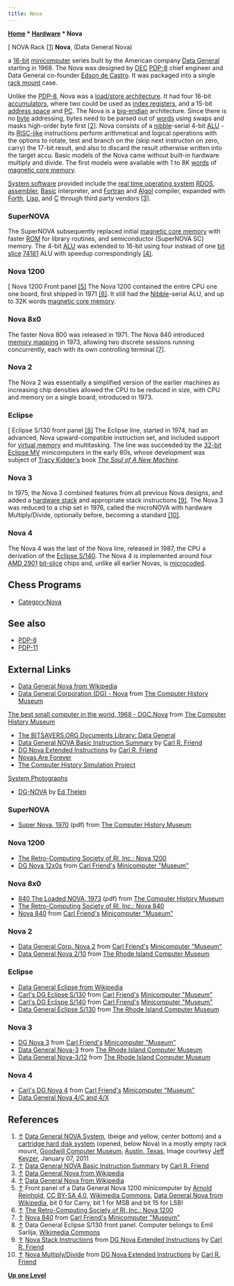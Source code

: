 ```yaml
---
title: Nova
---
```

**[Home](Home "Home") \* [Hardware](Hardware "Hardware") \* Nova**



[ NOVA Rack <a id="cite-note-1" href="#cite-ref-1">[1]</a>
**Nova**, (Data General Nova)  

a [16-bit](https://en.wikipedia.org/wiki/16-bit) [minicomputer](https://en.wikipedia.org/wiki/Minicomputer) series built by the American company [Data General](https://en.wikipedia.org/wiki/Data_General) starting in 1968. The Nova was designed by [DEC](Digital_Equipment_Corporation "Digital Equipment Corporation") [PDP-8](PDP-8 "PDP-8") chief engineer and Data General co-founder [Edson de Castro](https://en.wikipedia.org/wiki/Edson_de_Castro). It was packaged into a single [rack mount](https://en.wikipedia.org/wiki/19-inch_rack) case. 


Unlike the [PDP-8](PDP-8 "PDP-8"), Nova was a [load/store architecture](https://en.wikipedia.org/wiki/Load/store_architecture). It had four 16-bit [accumulators](https://en.wikipedia.org/wiki/Accumulator_%28computing%29), where two could be used as [index registers](https://en.wikipedia.org/wiki/Index_register), and a 15-bit [address space](https://en.wikipedia.org/wiki/Address_space) and [PC](https://en.wikipedia.org/wiki/Program_counter). The Nova is a [big-endian](Big-endian "Big-endian") architecture. Since there is no [byte](Byte "Byte") addressing, bytes need to be parsed out of [words](Word "Word") using swaps and masks high-order byte first <a id="cite-note-2" href="#cite-ref-2">[2]</a>. Nova consists of a [nibble](Nibble "Nibble")-serial 4-bit [ALU](Combinatorial_Logic#ALU "Combinatorial Logic") - its [RISC-like](https://en.wikipedia.org/wiki/Reduced_instruction_set_computing) instructions perform arithmetical and logical operations with the options to rotate, test and branch on the (skip next instructon on zero, carry) the 17-bit result, and also to discard the result otherwise written into the target accu. Basic models of the Nova came without built-in hardware multiply and divide. The first models were available with 1 to 8K [words](Word "Word") of [magnetic core memory](Memory#Core "Memory"). 


[System software](https://en.wikipedia.org/wiki/System_software) provided include the [real time operating system](https://en.wikipedia.org/wiki/Real-time_operating_system) [RDOS](https://en.wikipedia.org/wiki/Data_General_RDOS), [assembler](Assembly "Assembly"), [Basic](Basic "Basic") interpreter, and [Fortran](Fortran "Fortran") and [Algol](Algol "Algol") compiler, expanded with [Forth](Forth "Forth"), [Lisp](index.php?title=Lisp&action=edit&redlink=1 "Lisp (page does not exist)"), and [C](C "C") through third party vendors <a id="cite-note-3" href="#cite-ref-3">[3]</a>.



### SuperNOVA


The SuperNOVA subsequently replaced initial [magnetic core memory](Memory#Core "Memory") with faster [ROM](Memory#ROM "Memory") for library routines, and semiconductor (SuperNOVA SC) memory. The 4-bit [ALU](Combinatorial_Logic#ALU "Combinatorial Logic") was extended to 16-bit using four instead of one [bit slice](https://en.wikipedia.org/wiki/Bit_slicing) [74181](https://en.wikipedia.org/wiki/74181) ALU with speedup correspondingly <a id="cite-note-4" href="#cite-ref-4">[4]</a>.




### Nova 1200


[ Nova 1200 Front panel <a id="cite-note-5" href="#cite-ref-5">[5]</a>
The Nova 1200 contained the entire CPU one one board, first shipped in 1971 <a id="cite-note-6" href="#cite-ref-6">[6]</a>. It still had the [Nibble](Nibble "Nibble")-serial ALU, and up to 32K words [magnetic core memory](Memory#Core "Memory").




### Nova 8x0


The faster Nova 800 was released in 1971. The Nova 840 introduced [memory mapping](Memory#Virtual "Memory") in 1973, allowing two discrete sessions running concurrently, each with its own controlling terminal <a id="cite-note-7" href="#cite-ref-7">[7]</a>.




### Nova 2


The Nova 2 was essentially a simplified version of the earlier machines as increasing chip densities allowed the CPU to be reduced in size, with CPU and memory on a single board, introduced in 1973.




### Eclipse


[ Eclipse S/130 front panel <a id="cite-note-8" href="#cite-ref-8">[8]</a>
The Eclipse line, started in 1974, had an advanced, Nova upward-compatible instruction set, and included support for [virtual memory](Memory#Virtual "Memory") and multitasking. The line was succeeded by the [32-bit](https://en.wikipedia.org/wiki/32-bit) [Eclipse MV](https://en.wikipedia.org/wiki/Data_General_Eclipse_MV/8000) minicomputers in the early 80s, whose development was subject of [Tracy Kidder's](https://en.wikipedia.org/wiki/Tracy_Kidder) book *[The Soul of A New Machine](https://en.wikipedia.org/wiki/The_Soul_of_a_New_Machine)*. 




### Nova 3


In 1975, the Nova 3 combined features from all previous Nova designs, and added a [hardware stack](Stack "Stack") and appropriate stack instructions <a id="cite-note-9" href="#cite-ref-9">[9]</a>. The Nova 3 was reduced to a chip set in 1976, called the microNOVA with hardware Multiply/Divide, optionally before, becoming a standard <a id="cite-note-10" href="#cite-ref-10">[10]</a>.




### Nova 4


The Nova 4 was the last of the Nova line, released in 1987, the CPU a derivation of the [Eclipse S/140](Nova#Eclipse "Nova"). The Nova 4 is implemented around four [AMD 2901](https://en.wikipedia.org/wiki/AMD_Am2900) [bit-slice](https://en.wikipedia.org/wiki/Bit_slicing) chips and, unlike all earlier Novas, is [microcoded](https://en.wikipedia.org/wiki/Microcode). 



## Chess Programs


* [Category:Nova](Category:Nova "Category:Nova")


## See also


* [PDP-8](PDP-8 "PDP-8")
* [PDP-11](PDP-11 "PDP-11")


## External Links


* [Data General Nova from Wikipedia](https://en.wikipedia.org/wiki/Data_General_Nova)
* [Data General Corporation (DG) - Nova](http://www.computerhistory.org/brochures/companies.php?alpha=d-f&company=com-42b9d5f5afbd4) from [The Computer History Museum](The_Computer_History_Museum "The Computer History Museum")


 [The best small computer in the world, 1968 - DGC.Nova](http://archive.computerhistory.org/resources/text/Data_General/DGC.Nova.1968.102646102.pdf) from [The Computer History Museum](The_Computer_History_Museum "The Computer History Museum")
* [The BITSAVERS.ORG Documents Library: Data General](https://archive.org/details/bitsavers_dg)
* [Data General NOVA Basic Instruction Summary](http://users.rcn.com/crfriend/museum/doco/DG/Nova/) by [Carl R. Friend](http://users.rcn.com/crfriend/)
* [DG Nova Extended Instructions](http://users.rcn.com/crfriend/museum/doco/DG/Nova/extend-instr.html) by [Carl R. Friend](http://users.rcn.com/crfriend/)
* [Novas Are Forever](http://www.novasareforever.org/)
* [The Computer History Simulation Project](http://simh.trailing-edge.com/)


 [System Photographs](http://simh.trailing-edge.com/photos.html)
* [DG-NOVA](http://ed-thelen.org/comp-hist/dg-nova.html) by [Ed Thelen](http://ed-thelen.org/)


### SuperNOVA


* [Super Nova, 1970](http://archive.computerhistory.org/resources/text/Data_General/DataGeneral.NovaSuperNova.1970.102646153.pdf) (pdf) from [The Computer History Museum](The_Computer_History_Museum "The Computer History Museum")


### Nova 1200


* [The Retro-Computing Society of RI, Inc.: Nova 1200](http://www.rcsri.org/collection/nova-1200/)
* [DG Nova 12x0s](http://users.rcn.com/crfriend/museum/machines/Nova12xx.html) from [Carl Friend's](http://users.rcn.com/crfriend/) [Minicomputer "Museum"](http://users.rcn.com/crfriend/museum/index.shtml)


### Nova 8x0


* [840 The Loaded NOVA, 1973](http://archive.computerhistory.org/resources/text/Data_General/Data_General.840.1973.102646255.pdf) (pdf) from [The Computer History Museum](The_Computer_History_Museum "The Computer History Museum")
* [The Retro-Computing Society of RI, Inc.: Nova 840](http://www.rcsri.org/collection/nova-840/)
* [Nova 840](http://users.rcn.com/crfriend/museum/machines/Nova840.html) from [Carl Friend's](http://users.rcn.com/crfriend/) [Minicomputer "Museum"](http://users.rcn.com/crfriend/museum/index.shtml)


### Nova 2


* [Data General Corp. Nova 2](http://users.rcn.com/crfriend/museum/machines/Nova2.html) from [Carl Friend's](http://users.rcn.com/crfriend/) [Minicomputer "Museum"](http://users.rcn.com/crfriend/museum/index.shtml)
* [Data General Nova 2/10](http://www.ricomputermuseum.org/Home/equipment/data-general-nova-2) from [The Rhode Island Computer Museum](http://www.ricomputermuseum.org/Home)


### Eclipse


* [Data General Eclipse from Wikipedia](https://en.wikipedia.org/wiki/Data_General_Eclipse)
* [Carl's DG Eclipse S/130](http://users.rcn.com/crfriend/museum/machines/EclipseS130.html) from [Carl Friend's](http://users.rcn.com/crfriend/) [Minicomputer "Museum"](http://users.rcn.com/crfriend/museum/index.shtml)
* [Carl's DG Eclispe S/140](http://users.rcn.com/crfriend/museum/machines/EclipseS140.html) from [Carl Friend's](http://users.rcn.com/crfriend/) [Minicomputer "Museum"](http://users.rcn.com/crfriend/museum/index.shtml)
* [Data General Eclipse S/130](http://www.ricomputermuseum.org/Home/equipment/data-general-eclipse-s-130) from [The Rhode Island Computer Museum](http://www.ricomputermuseum.org/Home)


### Nova 3


* [DG Nova 3](http://users.rcn.com/crfriend/museum/machines/Nova3.html) from [Carl Friend's](http://users.rcn.com/crfriend/) [Minicomputer "Museum"](http://users.rcn.com/crfriend/museum/index.shtml)
* [Data General Nova-3](http://www.ricomputermuseum.org/Home/equipment/data-general-nova-3) from [The Rhode Island Computer Museum](http://www.ricomputermuseum.org/Home)
* [Data General Nova-3/12](http://www.ricomputermuseum.org/Home/equipment/data-general-nova-3-2) from [The Rhode Island Computer Museum](http://www.ricomputermuseum.org/Home)


### Nova 4


* [Carl's DG Nova 4](http://users.rcn.com/crfriend/museum/machines/Nova4.html) from [Carl Friend's](http://users.rcn.com/crfriend/) [Minicomputer "Museum"](http://users.rcn.com/crfriend/museum/index.shtml)
* [Data General Nova 4/C and 4/X](http://comley.us/browse.php?&action=show&artefactID=1054)


## References


1. <a id="cite-ref-1" href="#cite-note-1">↑</a> [Data General NOVA System](https://commons.wikimedia.org/wiki/File:Data_General_NOVA_System.jpg), (beige and yellow, center bottom) and a [cartridge hard disk system](https://en.wikipedia.org/wiki/Disk_pack) (opened, below Nova) in a mostly empty rack mount, [Goodwill Computer Museum](https://wsampson.wordpress.com/2012/03/15/goodbye-goodwill-computer-museum-hello-museum-of-computer-culture/), [Austin, Texas](https://en.wikipedia.org/wiki/Austin,_Texas), Image courtesy [Jeff Keyzer](https://www.flickr.com/photos/mightyohm/5334424560/), January 07, 2011
2. <a id="cite-ref-2" href="#cite-note-2">↑</a> [Data General NOVA Basic Instruction Summary](http://users.rcn.com/crfriend/museum/doco/DG/Nova/) by [Carl R. Friend](http://users.rcn.com/crfriend/)
3. <a id="cite-ref-3" href="#cite-note-3">↑</a> [Data General Nova from Wikipedia](https://en.wikipedia.org/wiki/Data_General_Nova)
4. <a id="cite-ref-4" href="#cite-note-4">↑</a> [Data General Nova from Wikipedia](https://en.wikipedia.org/wiki/Data_General_Nova)
5. <a id="cite-ref-5" href="#cite-note-5">↑</a> Front panel of a Data General Nova 1200 minicomputer by [Arnold Reinhold](https://commons.wikimedia.org/wiki/User:ArnoldReinhold), [CC BY-SA 4.0](https://creativecommons.org/licenses/by-sa/4.0/), [Wikimedia Commons](https://en.wikipedia.org/wiki/Wikimedia_Commons), [Data General Nova from Wikipedia](https://en.wikipedia.org/wiki/Data_General_Nova), bit 0 for Carry, bit 1 for MSB and bit 15 for LSB!
6. <a id="cite-ref-6" href="#cite-note-6">↑</a> [The Retro-Computing Society of RI, Inc.: Nova 1200](http://www.rcsri.org/collection/nova-1200/)
7. <a id="cite-ref-7" href="#cite-note-7">↑</a> [Nova 840](http://users.rcn.com/crfriend/museum/machines/Nova840.html) from [Carl Friend's](http://users.rcn.com/crfriend/) [Minicomputer "Museum"](http://users.rcn.com/crfriend/museum/index.shtml)
8. <a id="cite-ref-8" href="#cite-note-8">↑</a> Data General Eclipse S/130 front panel. Computer belongs to Emil Sarlija, [Wikimedia Commons](https://en.wikipedia.org/wiki/Wikimedia_Commons)
9. <a id="cite-ref-9" href="#cite-note-9">↑</a> [Nova Stack Instructions](http://users.rcn.com/crfriend/museum/doco/DG/Nova/extend-instr.html#STACK) from [DG Nova Extended Instructions](http://users.rcn.com/crfriend/museum/doco/DG/Nova/extend-instr.html) by [Carl R. Friend](http://users.rcn.com/crfriend/)
10. <a id="cite-ref-10" href="#cite-note-10">↑</a> [Nova Multiply/Divide](http://users.rcn.com/crfriend/museum/doco/DG/Nova/extend-instr.html#MDV) from [DG Nova Extended Instructions](http://users.rcn.com/crfriend/museum/doco/DG/Nova/extend-instr.html) by [Carl R. Friend](http://users.rcn.com/crfriend/)

**[Up one Level](Hardware "Hardware")**







 
